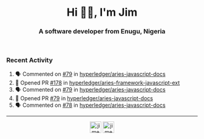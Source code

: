 <h1 align="center">Hi 👋🏾, I'm Jim</h1>
<h3 align="center">A software developer from Enugu, Nigeria</h3>
<br/>
<!-- https://github.com/rahuldkjain/github-profile-readme-generator --!>

<!--  <p align="left"><img src="https://github-readme-stats.vercel.app/api?username=rapaktech&show_icons=true&count_private=true&" alt="rapaktech" /></p> --!>

<!--
Github language stats
<p align="left"><img src="https://github-readme-stats.vercel.app/api/top-langs/?username=rapaktech&layout=compact" alt="rapaktech" /><p>
-->

<!-- Codestats language stats -->
<!-- <p align="left"><img src="https://codestats-readme.vercel.app/api/top-langs/?username=rapaktech&layout=compact&language_count=12" alt="rapaktech" /><p>    --!>
  
<h3>Recent Activity</h3>

<!--START_SECTION:activity-->
1. 🗣 Commented on [#79](https://github.com/hyperledger/aries-javascript-docs/issues/79) in [hyperledger/aries-javascript-docs](https://github.com/hyperledger/aries-javascript-docs)
2. 💪 Opened PR [#178](https://github.com/hyperledger/aries-framework-javascript-ext/pull/178) in [hyperledger/aries-framework-javascript-ext](https://github.com/hyperledger/aries-framework-javascript-ext)
3. 🗣 Commented on [#79](https://github.com/hyperledger/aries-javascript-docs/issues/79) in [hyperledger/aries-javascript-docs](https://github.com/hyperledger/aries-javascript-docs)
4. 💪 Opened PR [#79](https://github.com/hyperledger/aries-javascript-docs/pull/79) in [hyperledger/aries-javascript-docs](https://github.com/hyperledger/aries-javascript-docs)
5. 🗣 Commented on [#78](https://github.com/hyperledger/aries-javascript-docs/issues/78) in [hyperledger/aries-javascript-docs](https://github.com/hyperledger/aries-javascript-docs)
<!--END_SECTION:activity-->

---

<p align="center">
<a href="https://twitter.com/jimezesinachi" target="blank"><img align="center" src="https://cdn.jsdelivr.net/npm/simple-icons@3.0.1/icons/twitter.svg" alt="jimezesinachi" height="30" width="30" /></a>
<a href="https://linkedin.com/in/jimezesinachi" target="blank"><img align="center" src="https://cdn.jsdelivr.net/npm/simple-icons@3.0.1/icons/linkedin.svg" alt="jimezesinachi" height="30" width="30" /></a>
</p>
